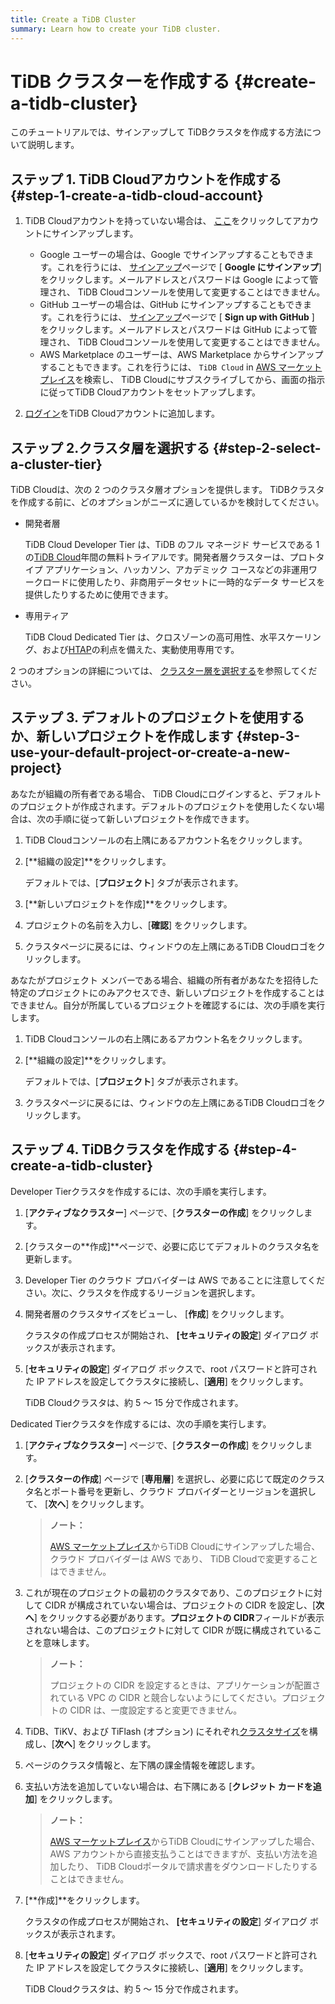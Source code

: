 ```yaml
---
title: Create a TiDB Cluster
summary: Learn how to create your TiDB cluster.
---
```


# TiDB クラスターを作成する {#create-a-tidb-cluster}

このチュートリアルでは、サインアップして TiDBクラスタを作成する方法について説明します。

## ステップ 1. TiDB Cloudアカウントを作成する {#step-1-create-a-tidb-cloud-account}

1.  TiDB Cloudアカウントを持っていない場合は、 [ここ](https://tidbcloud.com/signup)をクリックしてアカウントにサインアップします。

    -   Google ユーザーの場合は、Google でサインアップすることもできます。これを行うには、 [サインアップ](https://tidbcloud.com/signup)ページで [ **Google にサインアップ**] をクリックします。メールアドレスとパスワードは Google によって管理され、 TiDB Cloudコンソールを使用して変更することはできません。
    -   GitHub ユーザーの場合は、GitHub にサインアップすることもできます。これを行うには、 [サインアップ](https://tidbcloud.com/signup)ページで [ **Sign up with GitHub** ] をクリックします。メールアドレスとパスワードは GitHub によって管理され、 TiDB Cloudコンソールを使用して変更することはできません。
    -   AWS Marketplace のユーザーは、AWS Marketplace からサインアップすることもできます。これを行うには、 `TiDB Cloud` in [AWS マーケットプレイス](https://aws.amazon.com/marketplace)を検索し、 TiDB Cloudにサブスクライブしてから、画面の指示に従ってTiDB Cloudアカウントをセットアップします。

2.  [ログイン](https://tidbcloud.com/)をTiDB Cloudアカウントに追加します。

## ステップ 2.クラスタ層を選択する {#step-2-select-a-cluster-tier}

TiDB Cloudは、次の 2 つのクラスタ層オプションを提供します。 TiDBクラスタを作成する前に、どのオプションがニーズに適しているかを検討してください。

-   開発者層

    TiDB Cloud Developer Tier は、TiDB のフル マネージド サービスである 1 の[TiDB Cloud](https://pingcap.com/products/tidbcloud)年間の無料トライアルです。開発者層クラスターは、プロトタイプ アプリケーション、ハッカソン、アカデミック コースなどの非運用ワークロードに使用したり、非商用データセットに一時的なデータ サービスを提供したりするために使用できます。

-   専用ティア

    TiDB Cloud Dedicated Tier は、クロスゾーンの高可用性、水平スケーリング、および[HTAP](https://en.wikipedia.org/wiki/Hybrid_transactional/analytical_processing)の利点を備えた、実動使用専用です。

2 つのオプションの詳細については、 [クラスター層を選択する](/tidb-cloud/select-cluster-tier.md)を参照してください。

## ステップ 3. デフォルトのプロジェクトを使用するか、新しいプロジェクトを作成します {#step-3-use-your-default-project-or-create-a-new-project}

あなたが組織の所有者である場合、 TiDB Cloudにログインすると、デフォルトのプロジェクトが作成されます。デフォルトのプロジェクトを使用したくない場合は、次の手順に従って新しいプロジェクトを作成できます。

1.  TiDB Cloudコンソールの右上隅にあるアカウント名をクリックします。

2.  [**組織の設定]**をクリックします。

    デフォルトでは、[**プロジェクト**] タブが表示されます。

3.  [**新しいプロジェクトを作成]**をクリックします。

4.  プロジェクトの名前を入力し、[**確認**] をクリックします。

5.  クラスタページに戻るには、ウィンドウの左上隅にあるTiDB Cloudロゴをクリックします。

あなたがプロジェクト メンバーである場合、組織の所有者があなたを招待した特定のプロジェクトにのみアクセスでき、新しいプロジェクトを作成することはできません。自分が所属しているプロジェクトを確認するには、次の手順を実行します。

1.  TiDB Cloudコンソールの右上隅にあるアカウント名をクリックします。

2.  [**組織の設定]**をクリックします。

    デフォルトでは、[**プロジェクト**] タブが表示されます。

3.  クラスタページに戻るには、ウィンドウの左上隅にあるTiDB Cloudロゴをクリックします。

## ステップ 4. TiDBクラスタを作成する {#step-4-create-a-tidb-cluster}

<SimpleTab>
<div label="Developer Tier">

Developer Tierクラスタを作成するには、次の手順を実行します。

1.  [**アクティブなクラスター**] ページで、[<strong>クラスターの作成</strong>] をクリックします。

2.  [クラスターの**作成]**ページで、必要に応じてデフォルトのクラスタ名を更新します。

3.  Developer Tier のクラウド プロバイダーは AWS であることに注意してください。次に、クラスタを作成するリージョンを選択します。

4.  開発者層のクラスタサイズをビューし、 [**作成**] をクリックします。

    クラスタの作成プロセスが開始され、 **[セキュリティの設定**] ダイアログ ボックスが表示されます。

5.  [**セキュリティの設定**] ダイアログ ボックスで、root パスワードと許可された IP アドレスを設定してクラスタに接続し、[<strong>適用</strong>] をクリックします。

    TiDB Cloudクラスタは、約 5 ～ 15 分で作成されます。

</div>

<div label="Dedicated Tier">

Dedicated Tierクラスタを作成するには、次の手順を実行します。

1.  [**アクティブなクラスター**] ページで、[<strong>クラスターの作成</strong>] をクリックします。

2.  [**クラスターの作成**] ページで [<strong>専用層</strong>] を選択し、必要に応じて既定のクラスタ名とポート番号を更新し、クラウド プロバイダーとリージョンを選択して、 [<strong>次へ</strong>] をクリックします。

    > **ノート：**
    >
    > [AWS マーケットプレイス](https://aws.amazon.com/marketplace)からTiDB Cloudにサインアップした場合、クラウド プロバイダーは AWS であり、 TiDB Cloudで変更することはできません。

3.  これが現在のプロジェクトの最初のクラスタであり、このプロジェクトに対して CIDR が構成されていない場合は、プロジェクトの CIDR を設定し、[**次へ**] をクリックする必要があります。<strong>プロジェクトの CIDR</strong>フィールドが表示されない場合は、このプロジェクトに対して CIDR が既に構成されていることを意味します。

    > **ノート：**
    >
    > プロジェクトの CIDR を設定するときは、アプリケーションが配置されている VPC の CIDR と競合しないようにしてください。プロジェクトの CIDR は、一度設定すると変更できません。

4.  TiDB、TiKV、および TiFlash (オプション) にそれぞれ[クラスタサイズ](/tidb-cloud/size-your-cluster.md)を構成し、[**次へ**] をクリックします。

5.  ページのクラスタ情報と、左下隅の課金情報を確認します。

6.  支払い方法を追加していない場合は、右下隅にある [**クレジット カードを追加**] をクリックします。

    > **ノート：**
    >
    > [AWS マーケットプレイス](https://aws.amazon.com/marketplace)からTiDB Cloudにサインアップした場合、AWS アカウントから直接支払うことはできますが、支払い方法を追加したり、 TiDB Cloudポータルで請求書をダウンロードしたりすることはできません。

7.  [**作成]**をクリックします。

    クラスタの作成プロセスが開始され、 **[セキュリティの設定**] ダイアログ ボックスが表示されます。

8.  [**セキュリティの設定**] ダイアログ ボックスで、root パスワードと許可された IP アドレスを設定してクラスタに接続し、[<strong>適用</strong>] をクリックします。

    TiDB Cloudクラスタは、約 5 ～ 15 分で作成されます。

</div>
</SimpleTab>
